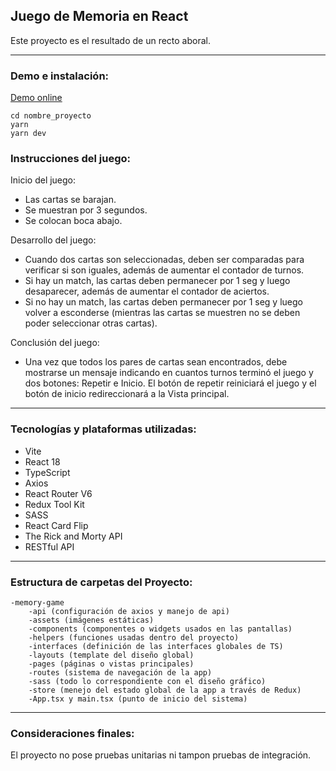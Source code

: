 ## Juego de Memoria en React

Este proyecto es el resultado de un recto aboral. 

---

### Demo e instalación:

[Demo online](https://6467fb2aa4054b2565b3cd28--aesthetic-melomakarona-d6c8ec.netlify.app)

```plaintext
cd nombre_proyecto
yarn
yarn dev
```

### Instrucciones del juego:

Inicio del juego:

*   Las cartas se barajan.
*   Se muestran por 3 segundos.
*   Se colocan boca abajo.

Desarrollo del juego:

*   Cuando dos cartas son seleccionadas, deben ser comparadas para verificar si son iguales, además de aumentar el contador de turnos.
*   Si hay un match, las cartas deben permanecer por 1 seg y luego desaparecer, además de aumentar el contador de aciertos.
*   Si no hay un match, las cartas deben permanecer por 1 seg y luego volver a esconderse (mientras las cartas se muestren no se deben poder seleccionar otras cartas).

Conclusión del juego:

*   Una vez que todos los pares de cartas sean encontrados, debe mostrarse un mensaje indicando en cuantos turnos terminó el juego y dos botones: Repetir e Inicio. El botón de repetir reiniciará el juego y el botón de inicio redireccionará a la Vista principal.

---

### Tecnologías y plataformas utilizadas:

*   Vite
*   React 18
*   TypeScript
*   Axios
*   React Router V6
*   Redux Tool Kit
*   SASS
*   React Card Flip
*   The Rick and Morty API
*   RESTful API

---

### Estructura de carpetas del Proyecto:

```plaintext
-memory-game
    -api (configuración de axios y manejo de api)
    -assets (imágenes estáticas)
    -components (componentes o widgets usados en las pantallas)
    -helpers (funciones usadas dentro del proyecto)
    -interfaces (definición de las interfaces globales de TS)
    -layouts (template del diseño global)
    -pages (páginas o vistas principales)
    -routes (sistema de navegación de la app)
    -sass (todo lo correspondiente con el diseño gráfico)
    -store (menejo del estado global de la app a través de Redux)
    -App.tsx y main.tsx (punto de inicio del sistema)
```

---

### Consideraciones finales:

El proyecto no pose pruebas unitarias ni tampon pruebas de integración.